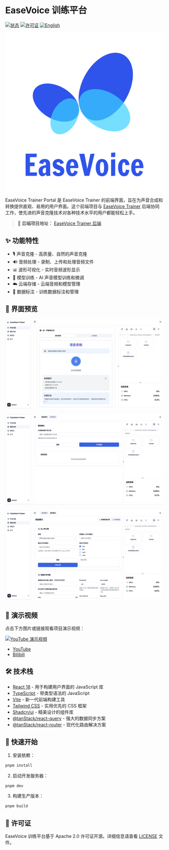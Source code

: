 # EaseVoice 训练平台

[![状态](https://img.shields.io/badge/状态-开发中-yellow)](https://github.com/megaease/easevoice-trainer-portal)
[![许可证](https://img.shields.io/badge/许可证-Apache%202.0-blue.svg)](https://opensource.org/licenses/Apache-2.0)
[![English](https://img.shields.io/badge/docs-English-blue.svg)](./README.md)

[![EaseVoice Logo](./docs/images/logo.svg)](https://github.com/megaease/easevoice-trainer)

EaseVoice Trainer Portal 是 EaseVoice Trainer 的前端界面，旨在为声音合成和转换提供直观、易用的用户界面。这个前端项目与 [EaseVoice Trainer](https://github.com/megaease/easevoice-trainer) 后端协同工作，使先进的声音克隆技术对各种技术水平的用户都能轻松上手。

> 🔗 **后端项目地址：** [EaseVoice Trainer 后端](https://github.com/megaease/easevoice-trainer)

## ✨ 功能特性

- 🎙️ 声音克隆 - 高质量、自然的声音克隆
- 🔊 音频处理 - 录制、上传和处理音频文件
- 📊 波形可视化 - 实时音频波形显示
- 🤖 模型训练 - AI 声音模型训练和微调
- ☁️ 云端存储 - 云端音频和模型管理
- 📝 数据标注 - 训练数据标注和管理

## 📸 界面预览

  ![声音克隆](./docs/images/voice-clone.jpg)
  
  ![声音训练简单模式](./docs/images/easy-mode.jpg)

  ![声音训练高级模式](./docs/images/advanced-mode.jpg)

## 🎥 演示视频

点击下方图片或链接观看项目演示视频：

  [![YouTube 演示视频](https://img.youtube.com/vi/Rfv7hXFct00/0.jpg)](https://www.youtube.com/watch?v=Rfv7hXFct00)
  
- [YouTube](https://www.youtube.com/watch?v=Rfv7hXFct00)
- [Bilibili](https://www.bilibili.com/video/BV1uaoDYVEbc/)

## 🛠️ 技术栈

- [React 18](https://react.dev/) - 用于构建用户界面的 JavaScript 库
- [TypeScript](https://www.typescriptlang.org/) - 带类型语法的 JavaScript
- [Vite](https://vitejs.dev/) - 新一代前端构建工具
- [Tailwind CSS](https://tailwindcss.com/) - 实用优先的 CSS 框架
- [Shadcn/ui](https://ui.shadcn.com/) - 精美设计的组件库
- [@tanStack/react-query](https://tanstack.com/query/latest) - 强大的数据同步方案
- [@tanStack/react-router](https://tanstack.com/router/latest) - 现代化路由解决方案

## 🚀 快速开始

1. 安装依赖：

```bash
pnpm install
```

2. 启动开发服务器：

```bash
pnpm dev
```

3. 构建生产版本：

```bash
pnpm build
```

## 📄 许可证

EaseVoice 训练平台基于 Apache 2.0 许可证开源。详细信息请查看 [LICENSE](./LICENSE) 文件。
